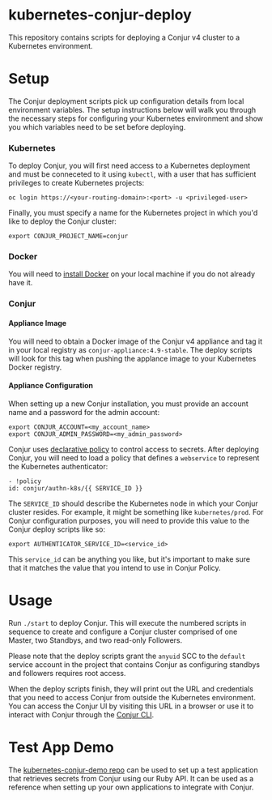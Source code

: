 # kubernetes-conjur-deploy

This repository contains scripts for deploying a Conjur v4 cluster to a
Kubernetes environment.

# Setup

The Conjur deployment scripts pick up configuration details from local
environment variables. The setup instructions below will walk you through the
necessary steps for configuring your Kubernetes environment and show you which
variables need to be set before deploying.

### Kubernetes

To deploy Conjur, you will first need access to a Kubernetes
deployment and must be conneceted to it using `kubectl`,
with a user that has sufficient privileges to create Kubernetes projects:

```
oc login https://<your-routing-domain>:<port> -u <privileged-user>
```

Finally, you must specify a name for the Kubernetes project in which you'd like
to deploy the Conjur cluster:

```
export CONJUR_PROJECT_NAME=conjur
```

### Docker

You will need to [install Docker](https://www.docker.com/get-docker) on your
local machine if you do not already have it.

### Conjur

#### Appliance Image

You will need to obtain a Docker image of the Conjur v4 appliance and tag it in
your local registry as `conjur-appliance:4.9-stable`. The deploy scripts will
look for this tag when pushing the applance image to your Kubernetes Docker
registry.

#### Appliance Configuration

When setting up a new Conjur installation, you must provide an account name and
a password for the admin account:

```
export CONJUR_ACCOUNT=<my_account_name>
export CONJUR_ADMIN_PASSWORD=<my_admin_password>
```

Conjur uses [declarative policy](https://developer.conjur.net/policy) to control
access to secrets. After deploying Conjur, you will need to load a policy that
defines a `webservice` to represent the Kubernetes authenticator:

```
- !policy
id: conjur/authn-k8s/{{ SERVICE_ID }}
```

The `SERVICE_ID` should describe the Kubernetes node in which your Conjur cluster
resides. For example, it might be something like `kubernetes/prod`. For Conjur
configuration purposes, you will need to provide this value to the Conjur deploy
scripts like so:

```
export AUTHENTICATOR_SERVICE_ID=<service_id>
```

This `service_id` can be anything you like, but it's important to make sure
that it matches the value that you intend to use in Conjur Policy.

# Usage

Run `./start` to deploy Conjur. This will execute the numbered scripts in
sequence to create and configure a Conjur cluster comprised of one Master, two
Standbys, and two read-only Followers.

Please note that the deploy scripts grant the `anyuid` SCC to the `default`
service account in the project that contains Conjur as configuring standbys and
followers requires root access.

When the deploy scripts finish, they will print out the URL and credentials that
you need to access Conjur from outside the Kubernetes environment. You can access
the Conjur UI by visiting this URL in a browser or use it to interact with Conjur
through the [Conjur CLI](https://developer.conjur.net/cli).

# Test App Demo

The [kubernetes-conjur-demo repo](https://github.com/conjurdemos/kubernetes-conjur-demo)
can be used to set up a test application that retrieves secrets from Conjur
using our Ruby API. It can be used as a reference when setting up your own
applications to integrate with Conjur.

